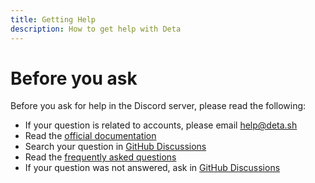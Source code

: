 ```yaml
---
title: Getting Help
description: How to get help with Deta
---
```

# Before you ask
Before you ask for help in the Discord server, please read the following:

- If your question is related to accounts, please email <a href="mailto:help@deta.sh">help@deta.sh</a>
- Read the [official documentation](https://docs.deta.sh/)
- Search your question in [GitHub Discussions](https://github.com/orgs/deta/discussions)
- Read the [frequently asked questions](/faq)
- If your question was not answered, ask in [GitHub Discussions](https://github.com/orgs/deta/discussions)
